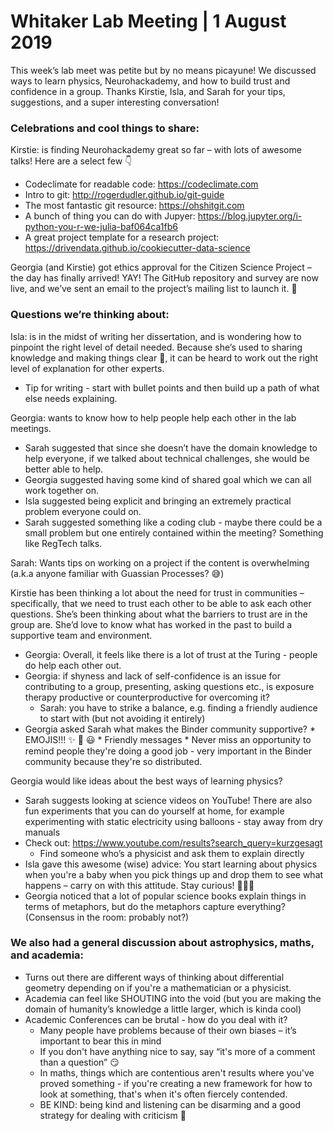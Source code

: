 # Whitaker Lab Meeting | 1 August 2019

This week’s lab meet was petite but by no means picayune! 
We discussed ways to learn physics, Neurohackademy, and how to build trust and confidence in a group. 
Thanks Kirstie, Isla, and Sarah for your tips, suggestions, and a super interesting conversation!

### Celebrations and cool things to share:

Kirstie: is finding Neurohackademy great so far – with lots of awesome talks! Here are a select few :point_down:
  * Codeclimate for readable code: https://codeclimate.com
  * Intro to git: http://rogerdudler.github.io/git-guide
  * The most fantastic git resource: https://ohshitgit.com
  * A bunch of thing you can do with Jupyer: https://blog.jupyter.org/i-python-you-r-we-julia-baf064ca1fb6
  * A great project template for a research project: https://drivendata.github.io/cookiecutter-data-science

Georgia (and Kirstie) got ethics approval for the Citizen Science Project – the day has finally arrived! YAY! 
The GitHub repository and survey are now live, and we’ve sent an email to the project’s mailing list to launch it. :rocket:

### Questions we’re thinking about: 

Isla: is in the midst of writing her dissertation, and is wondering how to pinpoint the right level of detail needed.
Because she’s used to sharing knowledge and making things clear :green_heart:, it can be heard to work out the right level     of explanation for other experts. 
  * Tip for writing - start with bullet points and then build up a path of what else needs explaining.

Georgia: wants to know how to help people help each other in the lab meetings. 
  * Sarah suggested that since she doesn’t have the domain knowledge to help everyone, if we talked about technical challenges, she would be better able to help.
  * Georgia suggested having some kind of shared goal which we can all work together on. 
  * Isla suggested being explicit and bringing an extremely practical problem everyone could on.
  * Sarah  suggested something like a coding club - maybe there could be a small problem but one entirely contained within the meeting? Something like RegTech talks. 

Sarah: Wants tips on working on a project if the content is overwhelming (a.k.a anyone familiar with Guassian Processes? :sweat_smile:)

Kirstie has been thinking a lot about the need for trust in communities – specifically, that we need to trust each other to be able to ask each other questions. 
She’s been thinking about what the barriers to trust are in the group are. She’d love to know what has worked in the past to build a supportive team and environment.
  * Georgia: Overall, it feels like there is a lot of trust at the Turing - people do help each other out.
  * Georgia: if shyness and lack of self-confidence is an issue for contributing to a group, presenting, asking questions etc., is exposure therapy productive or counterproductive for overcoming it? 
    * Sarah: you have to strike a balance, e.g. finding a friendly audience to start with (but not avoiding it entirely)
  * Georgia asked Sarah what makes the Binder community supportive?
        * EMOJIS!!! :sparkles: :sparkling_heart: :smiley:
        * Friendly messages
        * Never miss an opportunity to remind people they're doing a good job - very important in the Binder community because they're so distributed.

Georgia would like ideas about the best ways of learning physics?
  * Sarah suggests looking at science videos on YouTube! There are also fun experiments that you can do yourself at home, for example experimenting with static electricity using balloons - stay away from dry manuals
  * Check out: https://www.youtube.com/results?search_query=kurzgesagt 
	* Find someone who’s a physicist and ask them to explain directly
  * Isla gave this awesome (wise) advice: You start learning about physics when you're a baby when you pick things up and drop them to see what happens – carry on with this attitude. Stay curious! :baby::woman::older_woman:
  * Georgia noticed that a lot of popular science books explain things in terms of metaphors, but do the metaphors capture everything? (Consensus in the room: probably not?)

### We also had a general discussion about astrophysics, maths, and academia:

* Turns out there are different ways of thinking about differential geometry depending on if you're a mathematician or a physicist. 
* Academia can feel like SHOUTING into the void (but you are making the domain of humanity’s knowledge a little larger, which is kinda cool) 
* Academic Conferences can be brutal - how do you deal with it? 
  * Many people have problems because of their own biases – it’s important to bear this in mind
  * If you don't have anything nice to say, say “it's more of a comment than a question” :smirk:
  * In maths, things which are contentious aren't results where you've proved something - if you're creating a new framework for how to look at something, that's when it's often fiercely contended. 
  * BE KIND: being kind and listening can be disarming and a good strategy for dealing with criticism :revolving_hearts:
